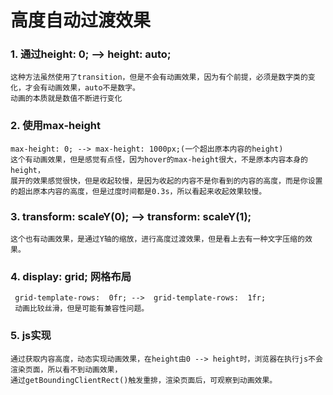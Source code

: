 # 高度自动过渡效果
### 1. 通过height: 0; --> height: auto;
    这种方法虽然使用了transition，但是不会有动画效果，因为有个前提，必须是数字类的变化，才会有动画效果，auto不是数字。
    动画的本质就是数值不断进行变化

### 2. 使用max-height
    max-height: 0; --> max-height: 1000px;(一个超出原本内容的height)
    这个有动画效果，但是感觉有点怪，因为hover的max-height很大，不是原本内容本身的height，
    展开的效果感觉很快，但是收起较慢，是因为收起的内容不是你看到的内容的高度，而是你设置的超出原本内容的高度，但是过度时间都是0.3s，所以看起来收起效果较慢。

### 3. transform: scaleY(0); -->  transform: scaleY(1);
    这个也有动画效果，是通过Y轴的缩放，进行高度过渡效果，但是看上去有一种文字压缩的效果。

### 4. display: grid; 网格布局
     grid-template-rows:  0fr; -->  grid-template-rows:  1fr;
     动画比较丝滑，但是可能有兼容性问题。

### 5. js实现
    通过获取内容高度，动态实现动画效果，在height由0 --> height时，浏览器在执行js不会渲染页面，所以看不到动画效果，
    通过getBoundingClientRect()触发重排，渲染页面后，可观察到动画效果。

